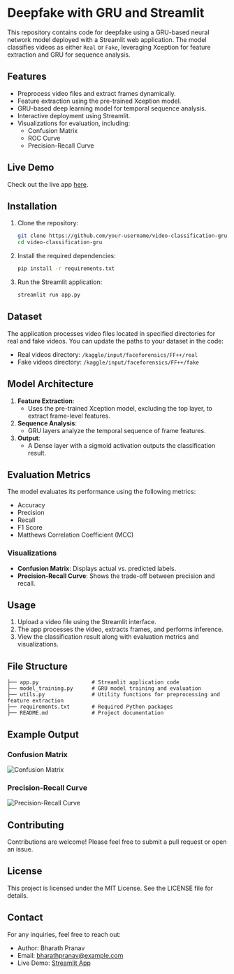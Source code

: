 # Deepfake with GRU and Streamlit

This repository contains code for deepfake using a GRU-based neural network model deployed with a Streamlit web application. The model classifies videos as either `Real` or `Fake`, leveraging Xception for feature extraction and GRU for sequence analysis.

## Features
- Preprocess video files and extract frames dynamically.
- Feature extraction using the pre-trained Xception model.
- GRU-based deep learning model for temporal sequence analysis.
- Interactive deployment using Streamlit.
- Visualizations for evaluation, including:
  - Confusion Matrix
  - ROC Curve
  - Precision-Recall Curve

## Live Demo
Check out the live app [here](https://bharathpranav.streamlit.app/).

## Installation

1. Clone the repository:
   ```bash
   git clone https://github.com/your-username/video-classification-gru.git
   cd video-classification-gru
   ```

2. Install the required dependencies:
   ```bash
   pip install -r requirements.txt
   ```

3. Run the Streamlit application:
   ```bash
   streamlit run app.py
   ```

## Dataset

The application processes video files located in specified directories for real and fake videos. You can update the paths to your dataset in the code:

- Real videos directory: `/kaggle/input/faceforensics/FF++/real`
- Fake videos directory: `/kaggle/input/faceforensics/FF++/fake`

## Model Architecture

1. **Feature Extraction**:
   - Uses the pre-trained Xception model, excluding the top layer, to extract frame-level features.
2. **Sequence Analysis**:
   - GRU layers analyze the temporal sequence of frame features.
3. **Output**:
   - A Dense layer with a sigmoid activation outputs the classification result.

## Evaluation Metrics

The model evaluates its performance using the following metrics:
- Accuracy
- Precision
- Recall
- F1 Score
- Matthews Correlation Coefficient (MCC)

### Visualizations
- **Confusion Matrix**: Displays actual vs. predicted labels.
- **Precision-Recall Curve**: Shows the trade-off between precision and recall.

## Usage

1. Upload a video file using the Streamlit interface.
2. The app processes the video, extracts frames, and performs inference.
3. View the classification result along with evaluation metrics and visualizations.

## File Structure

```
├── app.py                 # Streamlit application code
├── model_training.py      # GRU model training and evaluation
├── utils.py               # Utility functions for preprocessing and feature extraction
├── requirements.txt       # Required Python packages
├── README.md              # Project documentation
```

## Example Output

### Confusion Matrix
![Confusion Matrix](example_images/confusion_matrix.png)

### Precision-Recall Curve
![Precision-Recall Curve](example_images/precision_recall_curve.png)

## Contributing

Contributions are welcome! Please feel free to submit a pull request or open an issue.

## License

This project is licensed under the MIT License. See the LICENSE file for details.

## Contact

For any inquiries, feel free to reach out:
- Author: Bharath Pranav
- Email: bharathpranav@example.com
- Live Demo: [Streamlit App](https://bharathpranav.streamlit.app/)

